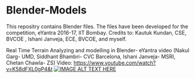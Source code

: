 # Blender-Models
This repositry contains Blender files. The files have been developed for the competition, eYantra 2016-17, IIT Bombay. Credits to: Kautuk Kundan, CSE, BVCOE , Ishani Janveja, ECE, BVCOE, and myself.

Real Time Terrain Analyzing and modelling in Blender- eYantra video (Nakul Garg- UMD, Siddhant Bhambri- CVC Barcelona, Ishani Janveja- MSRI, Chetan Chawla- ZS)
Video: https://www.youtube.com/watch?v=K58dFXL0gP4&t
[![IMAGE ALT TEXT HERE](https://img.youtube.com/vi/K58dFXL0gP4&t/71.jpg)](https://www.youtube.com/watch?v=K58dFXL0gP4&t)
